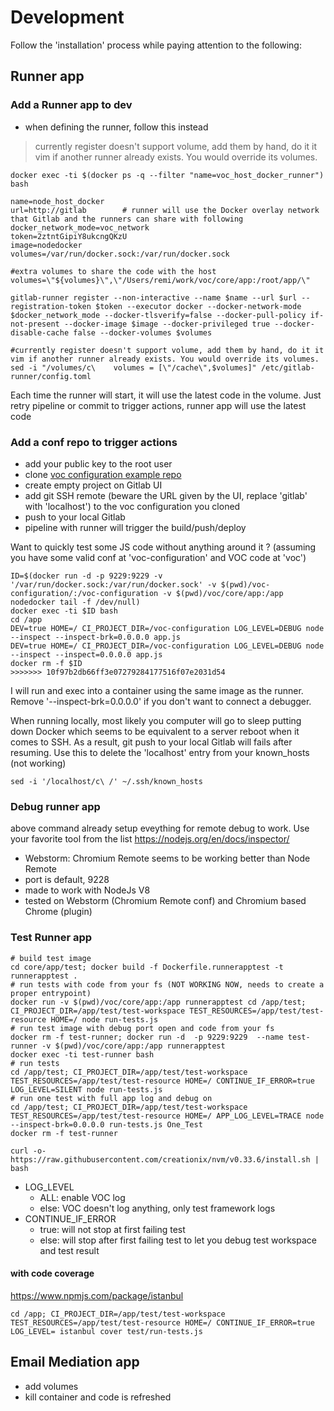 # Development
Follow the 'installation' process while paying attention to the following:

## Runner app

### Add a Runner app to dev
* when defining the runner, follow this instead
> currently register doesn't support volume, add them by hand, do it it vim if another runner already exists. You would override its volumes.
````
docker exec -ti $(docker ps -q --filter "name=voc_host_docker_runner") bash

name=node_host_docker
url=http://gitlab        # runner will use the Docker overlay network that Gitlab and the runners can share with following   
docker_network_mode=voc_network
token=2ztntGipiY8ukcngQKzU
image=nodedocker
volumes=/var/run/docker.sock:/var/run/docker.sock

#extra volumes to share the code with the host
volumes=\"${volumes}\",\"/Users/remi/work/voc/core/app:/root/app/\"

gitlab-runner register --non-interactive --name $name --url $url --registration-token $token --executor docker --docker-network-mode $docker_network_mode --docker-tlsverify=false --docker-pull-policy if-not-present --docker-image $image --docker-privileged true --docker-disable-cache false --docker-volumes $volumes

#currently register doesn't support volume, add them by hand, do it it vim if another runner already exists. You would override its volumes.
sed -i "/volumes/c\    volumes = [\"/cache\",$volumes]" /etc/gitlab-runner/config.toml
````

Each time the runner will start, it will use the latest code in the volume. Just retry pipeline or commit to trigger actions, runner app will use the latest code

### Add a conf repo to trigger actions

* add your public key to the root user
* clone [voc configuration example repo](https://github.com/remipichon/voc-configuration)
* create empty project on Gitlab UI
* add git SSH remote (beware the URL given by the UI, replace 'gitlab' with 'localhost') to the voc configuration you cloned
* push to your local Gitlab 
* pipeline with runner will trigger the build/push/deploy


Want to quickly test some JS code without anything around it ? (assuming you have some valid conf at 'voc-configuration' and VOC code at 'voc')
````
ID=$(docker run -d -p 9229:9229 -v '/var/run/docker.sock:/var/run/docker.sock' -v $(pwd)/voc-configuration/:/voc-configuration -v $(pwd)/voc/core/app:/app nodedocker tail -f /dev/null)
docker exec -ti $ID bash
cd /app
DEV=true HOME=/ CI_PROJECT_DIR=/voc-configuration LOG_LEVEL=DEBUG node --inspect --inspect-brk=0.0.0.0 app.js
DEV=true HOME=/ CI_PROJECT_DIR=/voc-configuration LOG_LEVEL=DEBUG node --inspect --inspect=0.0.0.0 app.js
docker rm -f $ID
>>>>>>> 10f97b2db66ff3e07279284177516f07e2031d54
````
I will run and exec into a container using the same image as the runner. Remove '--inspect-brk=0.0.0.0' if you don't want to connect a debugger.

When running locally, most likely you computer will go to sleep putting down Docker which seems to be equivalent to
a server reboot when it comes to SSH. As a result, git push to your local Gitlab will fails after resuming. Use this to 
delete the 'localhost' entry from your known_hosts (not working)
````
sed -i '/localhost/c\ /' ~/.ssh/known_hosts
````

### Debug runner app
above command already setup eveything for remote debug to work. Use your favorite tool from the list https://nodejs.org/en/docs/inspector/
* Webstorm: Chromium Remote seems to be working better than Node Remote
* port is default, 9228
* made to work with NodeJs V8
* tested on Webstorm (Chromium Remote conf) and Chromium based Chrome (plugin)

### Test Runner app

````
# build test image
cd core/app/test; docker build -f Dockerfile.runnerapptest -t runnerapptest .
# run tests with code from your fs (NOT WORKING NOW, needs to create a proper entrypoint)
docker run -v $(pwd)/voc/core/app:/app runnerapptest cd /app/test; CI_PROJECT_DIR=/app/test/test-workspace TEST_RESOURCES=/app/test/test-resource HOME=/ node run-tests.js
# run test image with debug port open and code from your fs
docker rm -f test-runner; docker run -d  -p 9229:9229  --name test-runner -v $(pwd)/voc/core/app:/app runnerapptest 
docker exec -ti test-runner bash
# run tests
cd /app/test; CI_PROJECT_DIR=/app/test/test-workspace TEST_RESOURCES=/app/test/test-resource HOME=/ CONTINUE_IF_ERROR=true LOG_LEVEL=SILENT node run-tests.js
# run one test with full app log and debug on
cd /app/test; CI_PROJECT_DIR=/app/test/test-workspace TEST_RESOURCES=/app/test/test-resource HOME=/ APP_LOG_LEVEL=TRACE node --inspect-brk=0.0.0.0 run-tests.js One_Test
docker rm -f test-runner

curl -o- https://raw.githubusercontent.com/creationix/nvm/v0.33.6/install.sh | bash

````

* LOG_LEVEL
  * ALL: enable VOC log
  * else: VOC doesn't log anything, only test framework logs
* CONTINUE_IF_ERROR
  * true: will not stop at first failing test
  * else: will stop after first failing test to let you debug test workspace and test result
  
#### with code coverage
https://www.npmjs.com/package/istanbul
``````
cd /app; CI_PROJECT_DIR=/app/test/test-workspace TEST_RESOURCES=/app/test/test-resource HOME=/ CONTINUE_IF_ERROR=true LOG_LEVEL= istanbul cover test/run-tests.js
``````
  
  

## Email Mediation app
* add volumes
* kill container and code is refreshed
